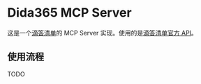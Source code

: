# Dida365 MCP Server

这是一个[滴答清单](https://dida365.com)的 MCP Server 实现。使用的是[滴答清单官方 API](https://developer.dida365.com/api#/openapi)。

## 使用流程

TODO